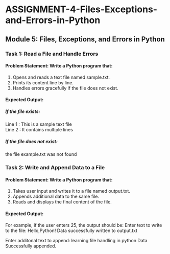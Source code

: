 # ASSIGNMENT-4-Files-Exceptions-and-Errors-in-Python

## Module 5: Files, Exceptions, and Errors in Python
 
### Task 1: Read a File and Handle Errors 
#### Problem Statement:  Write a Python program that:
1.   Opens and reads a text file named sample.txt.
2.   Prints its content line by line.
3.   Handles errors gracefully if the file does not exist.
 
#### Expected Output:

##### If the file exists:
Line 1 : This is a sample text file <br>
Line 2 : It contains multiple lines


##### If the file does not exist:
the file example.txt was not found


### Task 2: Write and Append Data to a File
 
#### Problem Statement: Write a Python program that:
1.   Takes user input and writes it to a file named output.txt.
2.   Appends additional data to the same file.
3.   Reads and displays the final content of the file.
 

#### Expected Output:
 For example, if the user enters 25, the output should be:
Enter text to write to the file: Hello,Python!
Data successfully written to output.txt

Enter additonal text to append:  learning file handling in python
Data Successfully appended.
